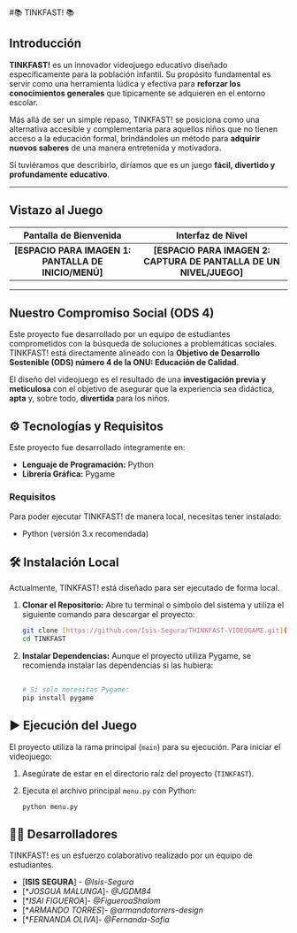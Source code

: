 #📚 TINKFAST! 📚

## Introducción

**TINKFAST!** es un innovador videojuego educativo diseñado específicamente para la población infantil. Su propósito fundamental es servir como una herramienta lúdica y efectiva para **reforzar los conocimientos generales** que típicamente se adquieren en el entorno escolar.

Más allá de ser un simple repaso, TINKFAST! se posiciona como una alternativa accesible y complementaria para aquellos niños que no tienen acceso a la educación formal, brindándoles un método para **adquirir nuevos saberes** de una manera entretenida y motivadora.

Si tuviéramos que describirlo, diríamos que es un juego **fácil, divertido y profundamente educativo**.

---

## Vistazo al Juego

| Pantalla de Bienvenida | Interfaz de Nivel |
| :---: | :---: |
| **[ESPACIO PARA IMAGEN 1: PANTALLA DE INICIO/MENÚ]** | **[ESPACIO PARA IMAGEN 2: CAPTURA DE PANTALLA DE UN NIVEL/JUEGO]** |

---

## Nuestro Compromiso Social (ODS 4)

Este proyecto fue desarrollado por un equipo de estudiantes comprometidos con la búsqueda de soluciones a problemáticas sociales. TINKFAST! está directamente alineado con la **Objetivo de Desarrollo Sostenible (ODS) número 4 de la ONU: Educación de Calidad**.

El diseño del videojuego es el resultado de una **investigación previa y meticulosa** con el objetivo de asegurar que la experiencia sea didáctica, **apta** y, sobre todo, **divertida** para los niños.

## ⚙️ Tecnologías y Requisitos

Este proyecto fue desarrollado íntegramente en:

* **Lenguaje de Programación:** Python
* **Librería Gráfica:** Pygame

### Requisitos

Para poder ejecutar TINKFAST! de manera local, necesitas tener instalado:

* Python (versión 3.x recomendada)

## 🛠️ Instalación Local

Actualmente, TINKFAST! está diseñado para ser ejecutado de forma local.

1.  **Clonar el Repositorio:**
    Abre tu terminal o símbolo del sistema y utiliza el siguiente comando para descargar el proyecto:
    ```bash
    git clone [https://github.com/Isis-Segura/THINKFAST-VIDEOGAME.git]([https://github.com/tu-usuario/tu-repositorio](https://github.com/Isis-Segura/THINKFAST-VIDEOGAME).git)
    cd TINKFAST
    ```

2.  **Instalar Dependencias:**
    Aunque el proyecto utiliza Pygame, se recomienda instalar las dependencias si las hubiera:
    ```bash
  
    # Si solo necesitas Pygame:
    pip install pygame
    ```

## ▶️ Ejecución del Juego

El proyecto utiliza la rama principal (`main`) para su ejecución. Para iniciar el videojuego:

1.  Asegúrate de estar en el directorio raíz del proyecto (`TINKFAST`).
2.  Ejecuta el archivo principal `menu.py` con Python:

    ```bash
    python menu.py
    ```

## 🧑‍💻 Desarrolladores

TINKFAST! es un esfuerzo colaborativo realizado por un equipo de estudiantes.

* [**ISIS SEGURA**] - *@Isis-Segura* 
* [**JOSGUA MALUNGA*]- *@JGDM84*
* [**ISAI FIGUEROA*]- *@FigueroaShalom*
* [**ARMANDO TORRES*]- *@armandotorrers-design*
* [**FERNANDA OLIVA*]- *@Fernanda-Sofia*
